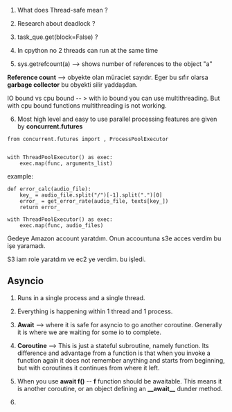 1. What does Thread-safe mean ?

2. Research about deadlock ?

3. task\_que.get(block=False) ?

4. In cpython no 2 threads can run at the same time 

5. sys.getrefcount(a) --> shows number of references to the object "a"

**Reference count** --> obyekte olan müraciet sayıdır. Eger bu sıfır olarsa **garbage collector** bu obyekti silir yaddaşdan.

IO bound vs cpu bound -- > with io bound you can use multithreading. But with cpu bound functions multithreading is not working. 





6.  Most high level and easy to use parallel processing features are given by **concurrent.futures**

```
from concurrent.futures import , ProcessPoolExecutor


with ThreadPoolExecutor() as exec:
    exec.map(func, arguments_list)
```

example:

```
def error_calc(audio_file):
    key_ = audio_file.split("/")[-1].split(".")[0]
    error_ = get_error_rate(audio_file, texts[key_])
    return error_

with ThreadPoolExecutor() as exec:
    exec.map(func, audio_files)
```









Gedeye Amazon account yaratdım. Onun accountuna s3e acces verdim bu işe yaramadı.

S3 iam role yaratdım ve ec2 ye verdim. bu işledi.









## Asyncio

1. Runs in a single process and a single thread. 

2. Everything is happening within 1 thread and 1 process.

3. **Await** --> where it is safe for asyncio to go another coroutine. Generally it is where we are waiting for some io to complete.

4. **Coroutine** --> This is just a stateful subroutine, namely function. Its difference and advantage from  a function is that when you invoke a function again it does not remember anything and starts from beginning, but with coroutines it continues from where it left. 

5. When you use **await f()** -- **f** function should be awaitable. This means it is another coroutine, or an object defining an **\_\_await\_\_** dunder method.

6. 


